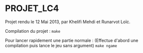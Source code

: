 PROJET_LC4
==========

Projet rendu le 12 Mai 2013, par Khelifi Mehdi et Runarvot Loïc.  


Compilation du projet :
`make`

Pour lancer rapidement une partie normale :
(Effectue d'abord une compilation puis lance le jeu sans argument)
`make ngame`
